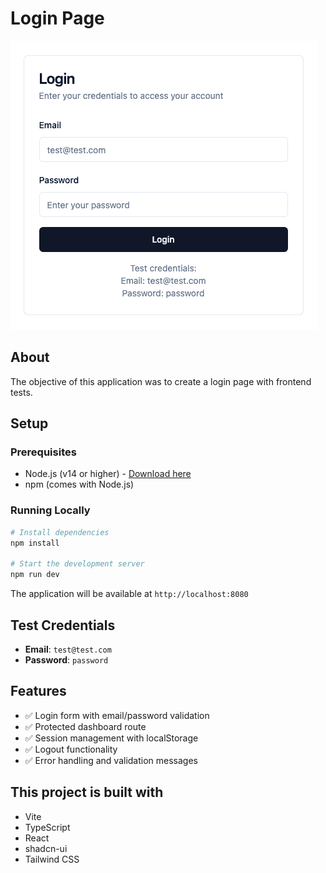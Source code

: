 # Login Page

![Project logo](https://github.com/jlinville01/login-page/blob/main/assets/login-page-logo.png?raw=true)

## About

The objective of this application was to create a login page with <Automation-Framework> frontend tests.

## Setup

### Prerequisites
- Node.js (v14 or higher) - [Download here](https://nodejs.org/)
- npm (comes with Node.js)

### Running Locally

```sh
# Install dependencies
npm install

# Start the development server
npm run dev
```

The application will be available at `http://localhost:8080`

## Test Credentials

- **Email**: `test@test.com`
- **Password**: `password`

## Features

- ✅ Login form with email/password validation
- ✅ Protected dashboard route
- ✅ Session management with localStorage
- ✅ Logout functionality
- ✅ Error handling and validation messages

## This project is built with

- Vite
- TypeScript
- React
- shadcn-ui
- Tailwind CSS
